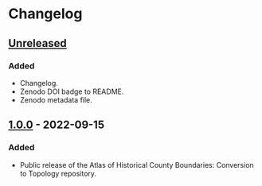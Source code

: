 # Changelog

## [Unreleased]

### Added

- Changelog.
- Zenodo DOI badge to README.
- Zenodo metadata file.

## [1.0.0] - 2022-09-15

### Added

- Public release of the Atlas of Historical County Boundaries: Conversion to Topology repository.

[Unreleased]: https://github.com/markconnellypro/ahcbp-topology/compare/v1.0.0...HEAD
[1.0.0]: https://github.com/markconnellypro/ahcbp-topology/releases/tag/v1.0.0
